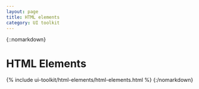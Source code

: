 ```yaml
---
layout: page
title: HTML elements
category: UI toolkit
---
```

{::nomarkdown}
<h1>HTML Elements</h1>

{% include ui-toolkit/html-elements/html-elements.html %}
{:/nomarkdown}